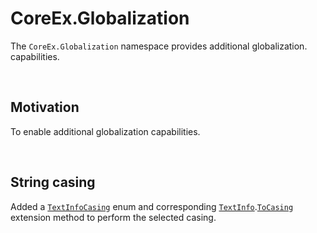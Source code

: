 ﻿# CoreEx.Globalization

The `CoreEx.Globalization` namespace provides additional globalization. capabilities.

<br/>

## Motivation

To enable additional globalization capabilities.

<br/>

## String casing

Added a [`TextInfoCasing`](./TextInfoCasing.cs) enum and corresponding [`TextInfo`](https://learn.microsoft.com/en-us/dotnet/api/system.globalization.textinfo).[`ToCasing`](./TextInfoExtensions.cs) extension method to perform the selected casing.


